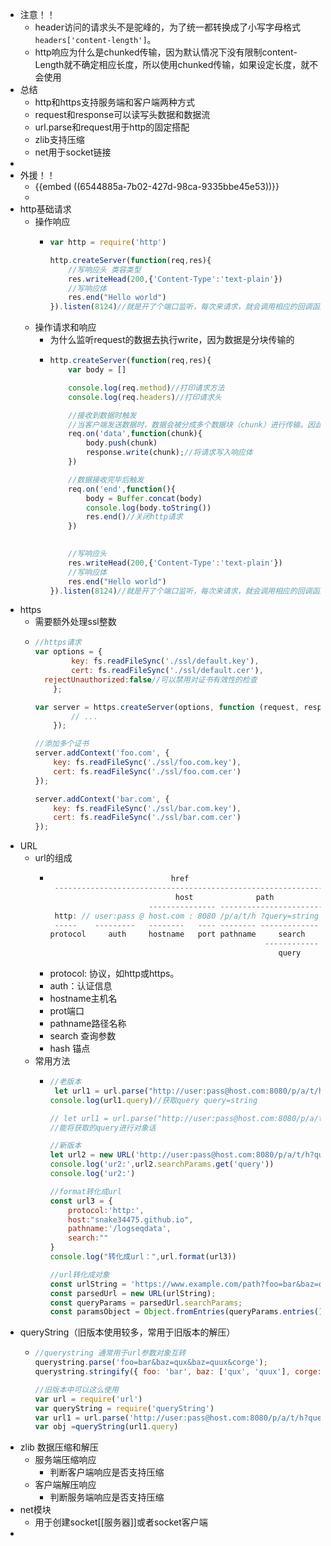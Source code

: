 - 注意！！
	- header访问的请求头不是驼峰的，为了统一都转换成了小写字母格式`headers['content-length']`。
	- http响应为什么是chunked传输，因为默认情况下没有限制content-Length就不确定相应长度，所以使用chunked传输，如果设定长度，就不会使用
- 总结
	- http和https支持服务端和客户端两种方式
	- request和response可以读写头数据和数据流
	- url.parse和request用于http的固定搭配
	- zlib支持压缩
	- net用于socket链接
-
- 外援！！
	- {{embed ((6544885a-7b02-427d-98ca-9335bbe45e53))}}
	-
- http基础请求
	- 操作响应
		- ```js
		  var http = require('http')
		  
		  http.createServer(function(req,res){
		      //写响应头 类容类型
		      res.writeHead(200,{'Content-Type':'text-plain'})
		      //写响应体
		      res.end("Hello world")
		  }).listen(8124)//就是开了个端口监听，每次来请求，就会调用相应的回调函数
		  ```
	- 操作请求和响应
		- 为什么监听request的数据去执行write，因为数据是分块传输的
		- ```js
		  http.createServer(function(req,res){
		      var body = []
		  
		      console.log(req.method)//打印请求方法
		      console.log(req.headers)//打印请求头
		  
		      //接收到数据时触发
		      //当客户端发送数据时，数据会被分成多个数据块（chunk）进行传输。因此，我们需要在接收到每个数据块时进行处理，而不是一次性接收所有数据。
		      req.on('data',function(chunk){
		          body.push(chunk)
		          response.write(chunk);//将请求写入响应体
		      })
		  
		      //数据接收完毕后触发
		      req.on('end',function(){
		          body = Buffer.concat(body)
		          console.log(body.toString())
		          res.end()//关闭http请求
		      })
		  
		      
		      //写响应头
		      res.writeHead(200,{'Content-Type':'text-plain'})
		      //写响应体
		      res.end("Hello world")
		  }).listen(8124)//就是开了个端口监听，每次来请求，就会调用相应的回调函数
		  ```
- https
	- 需要额外处理ssl整数
	- ```js
	  //https请求
	  var options = {
	          key: fs.readFileSync('./ssl/default.key'),
	          cert: fs.readFileSync('./ssl/default.cer'),
	    rejectUnauthorized:false//可以禁用对证书有效性的检查
	      };
	  
	  var server = https.createServer(options, function (request, response) {
	          // ...
	      });
	  
	  //添加多个证书
	  server.addContext('foo.com', {
	      key: fs.readFileSync('./ssl/foo.com.key'),
	      cert: fs.readFileSync('./ssl/foo.com.cer')
	  });
	  
	  server.addContext('bar.com', {
	      key: fs.readFileSync('./ssl/bar.com.key'),
	      cert: fs.readFileSync('./ssl/bar.com.cer')
	  });
	  ```
- URL
	- url的组成
		- ```js
		                             href
		   -----------------------------------------------------------------
		                              host              path
		                        --------------- ----------------------------
		   http: // user:pass @ host.com : 8080 /p/a/t/h ?query=string #hash
		   -----    ---------   --------   ---- -------- ------------- -----
		  protocol     auth     hostname   port pathname     search     hash
		                                                  ------------
		                                                     query
		  ```
		- protocol: 协议，如http或https。
		- auth：认证信息
		- hostname主机名
		- prot端口
		- pathname路径名称
		- search 查询参数
		- hash 锚点
	- 常用方法
		- ```js
		  //老版本
		   let url1 = url.parse("http://user:pass@host.com:8080/p/a/t/h?query=string#hash")
		  console.log(url1.query)//获取query query=string
		  
		  // let url1 = url.parse("http://user:pass@host.com:8080/p/a/t/h?query=string#hash"，true)
		  //能将获取的query进行对象话
		  
		  //新版本
		  let url2 = new URL('http://user:pass@host.com:8080/p/a/t/h?query=string#hash')
		  console.log('ur2:',url2.searchParams.get('query'))
		  console.log('ur2:')
		  
		  //format转化成url
		  const url3 = {
		      protocol:'http:',
		      host:"snake34475.github.io",
		      pathname:'/logseqdata',
		      search:""
		  }
		  console.log("转化成url：",url.format(url3))
		  
		  //url转化成对象
		  const urlString = 'https://www.example.com/path?foo=bar&baz=qux';
		  const parsedUrl = new URL(urlString);
		  const queryParams = parsedUrl.searchParams;
		  const paramsObject = Object.fromEntries(queryParams.entries());
		  ```
- queryString（旧版本使用较多，常用于旧版本的解压）
	- ```js
	  //querystring 通常用于url参数对象互转
	  querystring.parse('foo=bar&baz=qux&baz=quux&corge');
	  querystring.stringify({ foo: 'bar', baz: ['qux', 'quux'], corge: '' });
	  
	  //旧版本中可以这么使用
	  var url = require('url')
	  var queryString = require('queryString')
	  var url1 = url.parse('http://user:pass@host.com:8080/p/a/t/h?query=string#hash')
	  var obj =queryString(url1.query) 
	  ```
- zlib 数据压缩和解压
	- 服务端压缩响应
		- 判断客户端响应是否支持压缩
	- 客户端解压响应
		- 判断服务端响应是否支持压缩
- net模块
	- 用于创建socket[[服务器]]或者socket客户端
-